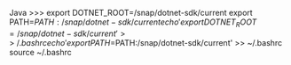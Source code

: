 Java >>>
export DOTNET_ROOT=/snap/dotnet-sdk/current
export PATH=$PATH:/snap/dotnet-sdk/current
echo 'export DOTNET_ROOT=/snap/dotnet-sdk/current' >> ~/.bashrc
echo 'export PATH=$PATH:/snap/dotnet-sdk/current' >> ~/.bashrc
source ~/.bashrc

